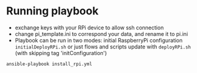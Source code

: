 # Running playbook

- exchange keys with your RPi device to allow ssh connection
- change pi_template.ini to correspond your data, and rename it to pi.ini
- Playbook can be run in two modes: initial RaspberryPi configuration `initialDeployRPi.sh` or just flows and scripts update with `deployRPi.sh` (with skipping tag 'initConfiguration')

```
ansible-playbook install_rpi.yml
```
